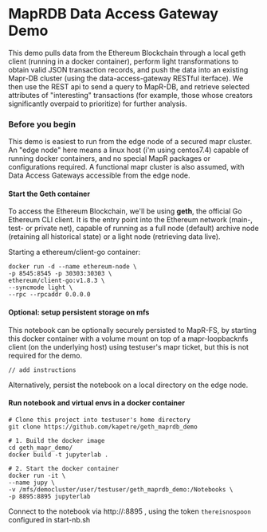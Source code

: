 # MapRDB Data Access Gateway Demo
This demo pulls data from the Ethereum Blockchain through a local geth client (running in a docker container), perform light transformations to obtain valid JSON transaction records, and push the data into an existing Mapr-DB cluster (using the data-access-gateway RESTful iterface). We then use the REST api to send a query to MapR-DB, and retrieve selected attributes of "interesting" transactions (for example, those whose creators significantly overpaid to prioritize) for further analysis.

### Before you begin
This demo is easiest to run from the edge node of a secured mapr cluster. An "edge node" here means a linux host (i'm using centos7.4) capable of running docker containers, and no special MapR packages or configurations required. A functional mapr cluster is also assumed, with Data Access Gateways accessible from the edge node. 


#### Start the Geth container
To access the Ethereum Blockchain, we'll be using **geth**, the official Go Ethereum CLI client. It is the entry point into the Ethereum network (main-, test- or private net), capable of running as a full node (default) archive node (retaining all historical state) or a light node (retrieving data live).

Starting a ethereum/client-go container:
```
docker run -d --name ethereum-node \
-p 8545:8545 -p 30303:30303 \
ethereum/client-go:v1.8.3 \
--syncmode light \
--rpc --rpcaddr 0.0.0.0
```

#### Optional: setup persistent storage on mfs
This notebook can be optionally securely persisted to MapR-FS, by starting this docker container with a volume mount on top of a mapr-loopbacknfs client (on the underlying host) using testuser's mapr ticket, but this is not required for the demo.
```
// add instructions 
```
Alternatively, persist the notebook on a local directory on the edge node. 

#### Run notebook and virtual envs in a docker container
```
# Clone this project into testuser's home directory
git clone https://github.com/kapetre/geth_maprdb_demo

# 1. Build the docker image
cd geth_mapr_demo/
docker build -t jupyterlab .

# 2. Start the docker container
docker run -it \
--name jupy \
-v /mfs/democluster/user/testuser/geth_maprdb_demo:/Notebooks \
-p 8895:8895 jupyterlab 
```
Connect to the notebook via http://<yourhost>:8895 , using the token `thereisnospoon` configured in start-nb.sh


